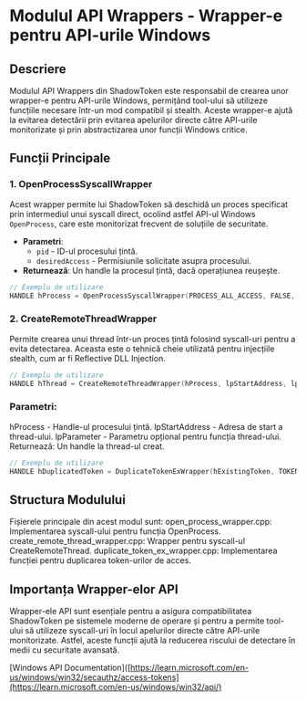 # Modulul API Wrappers - Wrapper-e pentru API-urile Windows

## Descriere
Modulul API Wrappers din ShadowToken este responsabil de crearea unor wrapper-e pentru API-urile Windows, permițând tool-ului să utilizeze funcțiile necesare într-un mod compatibil și stealth. Aceste wrapper-e ajută la evitarea detectării prin evitarea apelurilor directe către API-urile monitorizate și prin abstractizarea unor funcții Windows critice.

## Funcții Principale

### 1. OpenProcessSyscallWrapper
Acest wrapper permite lui ShadowToken să deschidă un proces specificat prin intermediul unui syscall direct, ocolind astfel API-ul Windows `OpenProcess`, care este monitorizat frecvent de soluțiile de securitate.

- **Parametri**:
  - `pid` - ID-ul procesului țintă.
  - `desiredAccess` - Permisiunile solicitate asupra procesului.
- **Returnează**: Un handle la procesul țintă, dacă operațiunea reușește.

```cpp
// Exemplu de utilizare
HANDLE hProcess = OpenProcessSyscallWrapper(PROCESS_ALL_ACCESS, FALSE, targetPID);
```
### 2. CreateRemoteThreadWrapper
Permite crearea unui thread într-un proces țintă folosind syscall-uri pentru a evita detectarea. Aceasta este o tehnică cheie utilizată pentru injecțiile stealth, cum ar fi Reflective DLL Injection.
```cpp
// Exemplu de utilizare
HANDLE hThread = CreateRemoteThreadWrapper(hProcess, lpStartAddress, lpParameter);
```
### Parametri:
hProcess - Handle-ul procesului țintă.
lpStartAddress - Adresa de start a thread-ului.
lpParameter - Parametru opțional pentru funcția thread-ului.
Returnează: Un handle la thread-ul creat.

```cpp
// Exemplu de utilizare
HANDLE hDuplicatedToken = DuplicateTokenExWrapper(hExistingToken, TOKEN_ALL_ACCESS);
```
## Structura Modulului
Fișierele principale din acest modul sunt:
open_process_wrapper.cpp: Implementarea syscall-ului pentru funcția OpenProcess.
create_remote_thread_wrapper.cpp: Wrapper pentru syscall-ul CreateRemoteThread.
duplicate_token_ex_wrapper.cpp: Implementarea funcției pentru duplicarea token-urilor de acces.
## Importanța Wrapper-elor API
Wrapper-ele API sunt esențiale pentru a asigura compatibilitatea ShadowToken pe sistemele moderne de operare și pentru a permite tool-ului să utilizeze syscall-uri în locul apelurilor directe către API-urile monitorizate. Astfel, aceste funcții ajută la reducerea riscului de detectare în medii cu securitate avansată.

[Windows API Documentation]([https://learn.microsoft.com/en-us/windows/win32/secauthz/access-tokens](https://learn.microsoft.com/en-us/windows/win32/api/)
